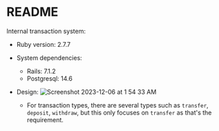# README

Internal transaction system:

* Ruby version: 2.7.7

* System dependencies:
  - Rails: 7.1.2
  - Postgresql: 14.6
* Design:
  ![Screenshot 2023-12-06 at 1 54 33 AM](https://github.com/HustMaroon/internal_transaction/assets/14592983/4d1515f5-cb01-46c6-b940-fb2ab57c7ae0)

  - For transaction types, there are several types such as `transfer`, `deposit`, `withdraw`, but this only focuses on `transfer` as that's the requirement.
